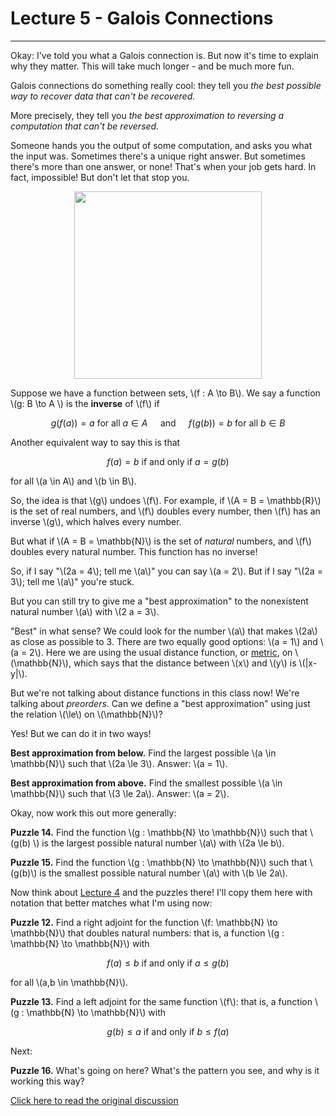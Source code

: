# Lecture 5 - Galois Connections
---
Okay: I've told you what a Galois connection is. But now it's time to
explain why they matter. This will take much longer - and be much more
fun.

Galois connections do something really cool: they tell you _the best
possible way to recover data that can't be recovered_.

More precisely, they tell you _the best approximation to reversing a
computation that can't be reversed._

Someone hands you the output of some computation, and asks you what
the input was.  Sometimes there's a unique right answer.  But
sometimes there's more than one answer, or none!  That's when your job
gets hard.  In fact, impossible!  But don't let that stop you.

<center><img width = "300" src =
"https://johncarlosbaez.files.wordpress.com/2016/04/the-difficult-we-do-immediately-the-impossible-takes-a-little-longer.jpg"></center>

Suppose we have a function between sets, \\(f : A \to B\\). We say a
function \\(g: B \to A \\) is the **inverse** of \\(f\\) if

$$   g(f(a)) = a \textrm{ for all } a \in A  \quad \textrm{ and } \quad f(g(b)) = b \textrm{ for all } b \in B$$

Another equivalent way to say this is that

$$ f(a) = b  \textrm{ if and only if } a =  g(b) $$

for all \\(a \in A\\) and \\(b \in B\\).

So, the idea is that \\(g\\) undoes \\(f\\). For example, if \\(A = B
= \mathbb{R}\\) is the set of real numbers, and \\(f\\) doubles every
number, then \\(f\\) has an inverse \\(g\\), which halves every
number.

But what if \\(A = B = \mathbb{N}\\) is the set of _natural_ numbers,
and \\(f\\) doubles every natural number. This function has no
inverse!

So, if I say "\\(2a = 4\\); tell me \\(a\\)" you can say \\(a = 2\\).
But if I say "\\(2a = 3\\); tell me \\(a\\)" you're stuck.

But you can still try to give me a "best approximation" to the
nonexistent natural number \\(a\\) with \\(2 a = 3\\).

"Best" in what sense? We could look for the number \\(a\\) that makes
\\(2a\\) as close as possible to 3. There are two equally good
options: \\(a = 1\\) and \\(a = 2\\). Here we are using the usual
distance function, or
[metric](https://en.wikipedia.org/wiki/Metric_(mathematics)), on
\\(\mathbb{N}\\), which says that the distance between \\(x\\) and
\\(y\\) is \\(|x-y|\\).

But we're not talking about distance functions in this class now!
We're talking about _preorders_. Can we define a "best approximation"
using just the relation \\(\le\\) on \\(\mathbb{N}\\)?

Yes!  But we can do it in two ways!

**Best approximation from below.** Find the largest possible \\(a \in
\mathbb{N}\\) such that \\(2a \le 3\\). Answer: \\(a = 1\\).

**Best approximation from above.** Find the smallest possible \\(a \in
\mathbb{N}\\) such that \\(3 \le 2a\\). Answer: \\(a = 2\\).

Okay, now work this out more generally:

**Puzzle 14.** Find the function \\(g : \mathbb{N} \to \mathbb{N}\\)
such that \\(g(b) \\) is the largest possible natural number \\(a\\)
with \\(2a \le b\\).

**Puzzle 15.** Find the function \\(g : \mathbb{N} \to \mathbb{N}\\)
such that \\(g(b)\\) is the smallest possible natural number \\(a\\)
with \\(b \le 2a\\).

Now think about [Lecture 4](lecture_4.md) and the puzzles there! I'll
copy them here with notation that better matches what I'm using now:

**Puzzle 12.** Find a right adjoint for the function \\(f: \mathbb{N}
\to \mathbb{N}\\) that doubles natural numbers: that is, a function
\\(g : \mathbb{N} \to \mathbb{N}\\) with

$$  f(a) \le b  \textrm{ if and only if } a \le  g(b) $$

for all \\(a,b \in \mathbb{N}\\).

**Puzzle 13.** Find a left adjoint for the same function \\(f\\): that
is, a function \\(g : \mathbb{N} \to \mathbb{N}\\) with

$$  g(b) \le a  \textrm{ if and only if } b \le  f(a) $$

Next:

**Puzzle 16.** What's going on here? What's the pattern you see, and
why is it working this way?

[Click here to read the original
discussion](https://forum.azimuthproject.org/discussion/1845/lecture-5-chapter-1-galois-connections/p1)
